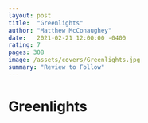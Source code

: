 ```yaml
---
layout: post
title:  "Greenlights"
author: "Matthew McConaughey"
date:   2021-02-21 12:00:00 -0400
rating: 7
pages: 308
image: /assets/covers/Greenlights.jpg
summary: "Review to Follow"
---
```


# Greenlights